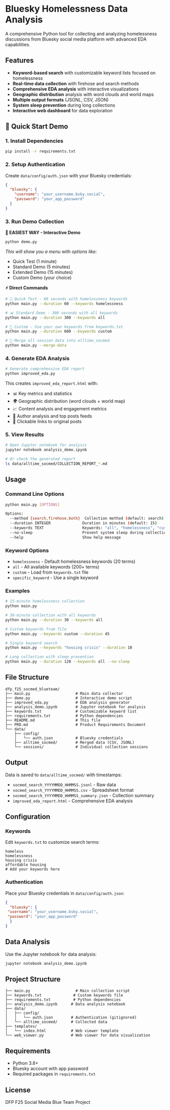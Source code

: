 # Bluesky Homelessness Data Analysis

A comprehensive Python tool for collecting and analyzing homelessness discussions from Bluesky social media platform with advanced EDA capabilities.

## Features

- **Keyword-based search** with customizable keyword lists focused on homelessness
- **Real-time data collection** with firehose and search methods
- **Comprehensive EDA analysis** with interactive visualizations
- **Geographic distribution** analysis with word clouds and world maps
- **Multiple output formats** (JSONL, CSV, JSON)
- **System sleep prevention** during long collections
- **Interactive web dashboard** for data exploration

## 🚀 Quick Start Demo

### 1. Install Dependencies

```bash
pip install -r requirements.txt
```

### 2. Setup Authentication

Create `data/config/auth.json` with your Bluesky credentials:

```json
{
  "bluesky": {
    "username": "your_username.bsky.social",
    "password": "your_app_password"
  }
}
```

### 3. Run Demo Collection

**🎯 EASIEST WAY - Interactive Demo**
```bash
python demo.py
```
*This will show you a menu with options like:*
- Quick Test (1 minute)
- Standard Demo (5 minutes) 
- Extended Demo (15 minutes)
- Custom Demo (your choice)

**⚡ Direct Commands**
```bash
# 🚀 Quick Test - 60 seconds with homelessness keywords
python main.py --duration 60 --keywords homelessness

# 📊 Standard Demo - 300 seconds with all keywords
python main.py --duration 300 --keywords all

# 🎯 Custom - Use your own keywords from keywords.txt
python main.py --duration 600 --keywords custom

# 🔄 Merge all session data into alltime_socmed
python main.py --merge-data
```

### 4. Generate EDA Analysis

```bash
# Generate comprehensive EDA report
python improved_eda.py
```

This creates `improved_eda_report.html` with:
- 📊 Key metrics and statistics
- 🌍 Geographic distribution (word clouds + world map)
- 📈 Content analysis and engagement metrics
- 👥 Author analysis and top posts feeds
- 🔗 Clickable links to original posts

### 5. View Results

```bash
# Open Jupyter notebook for analysis
jupyter notebook analysis_demo.ipynb

# Or check the generated report
ls data/alltime_socmed/COLLECTION_REPORT_*.md
```

## Usage

### Command Line Options

```bash
python main.py [OPTIONS]

Options:
  --method {search,firehose,both}  Collection method (default: search)
  --duration INTEGER              Duration in minutes (default: 15)
  --keywords TEXT                 Keywords: "all", "homelessness", "custom", or specific keyword
  --no-sleep                      Prevent system sleep during collection
  --help                          Show help message
```

### Keyword Options

- `homelessness` - Default homelessness keywords (20 terms)
- `all` - All available keywords (200+ terms)
- `custom` - Load from `keywords.txt` file
- `specific_keyword` - Use a single keyword

### Examples

```bash
# 15-minute homelessness collection
python main.py

# 30-minute collection with all keywords
python main.py --duration 30 --keywords all

# Custom keywords from file
python main.py --keywords custom --duration 45

# Single keyword search
python main.py --keywords "housing crisis" --duration 10

# Long collection with sleep prevention
python main.py --duration 120 --keywords all --no-sleep
```

## File Structure

```
dfp_f25_socmed_blueteam/
├── main.py                    # Main data collector
├── demo.py                    # Interactive demo script
├── improved_eda.py            # EDA analysis generator
├── analysis_demo.ipynb        # Jupyter notebook for analysis
├── keywords.txt               # Customizable keyword list
├── requirements.txt           # Python dependencies
├── README.md                  # This file
├── PRD.md                     # Product Requirements Document
└── data/
    ├── config/
    │   └── auth.json          # Bluesky credentials
    ├── alltime_socmed/        # Merged data (CSV, JSONL)
    └── sessions/              # Individual collection sessions
```

## Output

Data is saved to `data/alltime_socmed/` with timestamps:

- `socmed_search_YYYYMMDD_HHMMSS.jsonl` - Raw data
- `socmed_search_YYYYMMDD_HHMMSS.csv` - Spreadsheet format
- `socmed_search_YYYYMMDD_HHMMSS_summary.json` - Collection summary
- `improved_eda_report.html` - Comprehensive EDA analysis

## Configuration

### Keywords

Edit `keywords.txt` to customize search terms:

```
homeless
homelessness
housing crisis
affordable housing
# Add your keywords here
```

### Authentication

Place your Bluesky credentials in `data/config/auth.json`:

   ```json
   {
     "bluesky": {
    "username": "your_username.bsky.social",
    "password": "your_app_password"
     }
   }
   ```

## Data Analysis

Use the Jupyter notebook for data analysis:

   ```bash
jupyter notebook analysis_demo.ipynb
```

## Project Structure

```
├── main.py                    # Main collection script
├── keywords.txt              # Custom keywords file
├── requirements.txt          # Python dependencies
├── analysis_demo.ipynb      # Data analysis notebook
├── data/
│   ├── config/
│   │   └── auth.json        # Authentication (gitignored)
│   └── alltime_socmed/      # Collected data
├── templates/
│   └── index.html           # Web viewer template
└── web_viewer.py            # Web viewer for data visualization
```

## Requirements

- Python 3.8+
- Bluesky account with app password
- Required packages in `requirements.txt`

## License

DFP F25 Social Media Blue Team Project